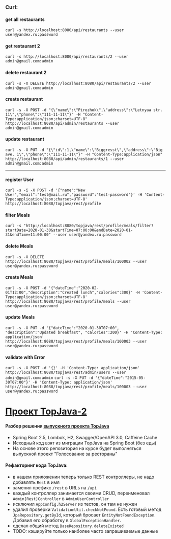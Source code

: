 ### Curl:

#### get all restaurants
`curl -s http://localhost:8080/api/restaurants --user user@yandex.ru:password`

#### get restaurant 2
`curl -s http://localhost:8080/api/restaurants/2 --user admin@gmail.com:admin`

#### delete restaurant 2
`curl -s -X DELETE http://localhost:8080/api/restaurants/2 --user admin@gmail.com:admin`

#### create restaurant
`curl -s -X POST -d "{\"name\":\"Pirozhok\",\"address\":\"Letnyaa str. 11\",\"phone\":\"111-11-11\"}" -H "Content-Type:application/json;charset=UTF-8" http://localhost:8080/api/admin/restaurants --user admin@gmail.com:admin`

#### update restaurant
`curl -s -X PUT -d "{\"id\":1,\"name\":\"Biggresst\",\"address\":\"Big ave. 1\",\"phone\":\"111-11-11\"}" -H "Content-Type:application/json" http://localhost:8080/api/admin/restaurants/1 --user admin@gmail.com:admin`


---------------
#### register User
`curl -s -i -X POST -d '{"name":"New User","email":"test@mail.ru","password":"test-password"}' -H 'Content-Type:application/json;charset=UTF-8' http://localhost:8080/topjava/rest/profile`
#### filter Meals
`curl -s "http://localhost:8080/topjava/rest/profile/meals/filter?startDate=2020-01-30&startTime=07:00:00&endDate=2020-01-31&endTime=11:00:00" --user user@yandex.ru:password`
#### delete Meals
`curl -s -X DELETE http://localhost:8080/topjava/rest/profile/meals/100002 --user user@yandex.ru:password`

#### create Meals
`curl -s -X POST -d '{"dateTime":"2020-02-01T12:00","description":"Created lunch","calories":300}' -H 'Content-Type:application/json;charset=UTF-8' http://localhost:8080/topjava/rest/profile/meals --user user@yandex.ru:password`

#### update Meals
`curl -s -X PUT -d '{"dateTime":"2020-01-30T07:00", "description":"Updated breakfast", "calories":200}' -H 'Content-Type: application/json' http://localhost:8080/topjava/rest/profile/meals/100003 --user user@yandex.ru:password`

#### validate with Error
`curl -s -X POST -d '{}' -H 'Content-Type: application/json' http://localhost:8080/topjava/rest/admin/users --user admin@gmail.com:admin`
`curl -s -X PUT -d '{"dateTime":"2015-05-30T07:00"}' -H 'Content-Type: application/json' http://localhost:8080/topjava/rest/profile/meals/100003 --user user@yandex.ru:password`




[Проект TopJava-2](https://javaops.ru/view/topjava2)
===============================

#### Разбор решения [выпускного проекта TopJava](https://github.com/JavaOPs/topjava/blob/master/graduation.md)
- Spring Boot 2.5, Lombok, H2, Swagger/OpenAPI 3.0, Caffeine Cache
- Исходный код взят из миграции TopJava на Spring Boot (без еды)
- На основе этого репозитория на курсе будет выполняться выпускной проект "Голосование за рестораны"

#### Рефакторинг кода TopJava:
- в нашем приложении теперь только REST контроллеры, не надо добавлять `Rest` в имя
- заменил префикс `/rest` в URLs на `/api` 
- каждый контроллер занимается своими CRUD, переименовал `Admin[Rest]Controller` в `AdminUserController`
- исключил `AppConfig.h2Server` из тестов, он там не нужен
- удалил проверки `ValidationUtil.checkNotFound`. Есть готовый метод `JpaRepository.getById`, который бросает `EntityNotFoundException`. 
Добавил его обработку в `GlobalExceptionHandler`.
- сделал общий метод `BaseRepository.deleteExisted`
- TODO: кэшируйте только наиболее часто запрашиваемые данные

